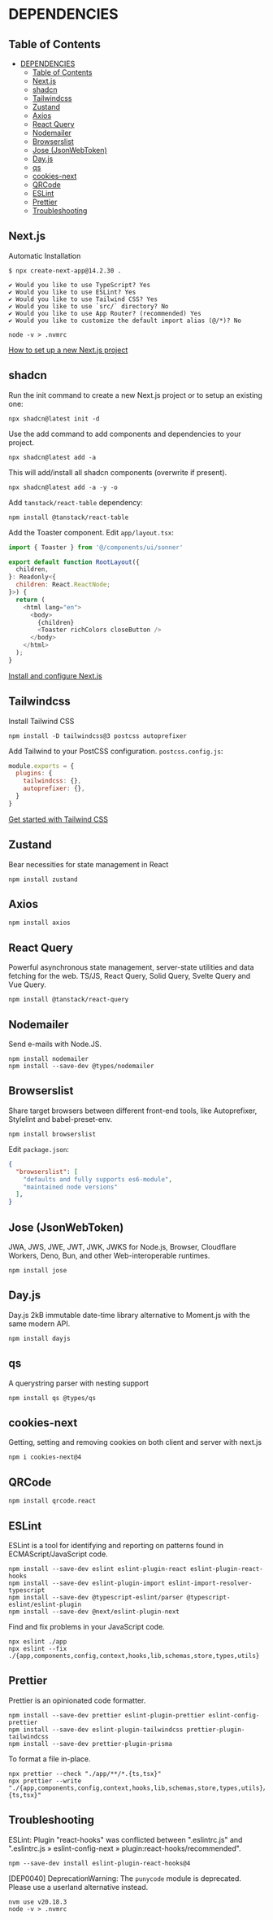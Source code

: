 # DEPENDENCIES

## Table of Contents

- [DEPENDENCIES](#dependencies)
  - [Table of Contents](#table-of-contents)
  - [Next.js](#nextjs)
  - [shadcn](#shadcn)
  - [Tailwindcss](#tailwindcss)
  - [Zustand](#zustand)
  - [Axios](#axios)
  - [React Query](#react-query)
  - [Nodemailer](#nodemailer)
  - [Browserslist](#browserslist)
  - [Jose (JsonWebToken)](#jose-jsonwebtoken)
  - [Day.js](#dayjs)
  - [qs](#qs)
  - [cookies-next](#cookies-next)
  - [QRCode](#qrcode)
  - [ESLint](#eslint)
  - [Prettier](#prettier)
  - [Troubleshooting](#troubleshooting)

## Next.js

Automatic Installation

```shell
$ npx create-next-app@14.2.30 .

✔ Would you like to use TypeScript? Yes
✔ Would you like to use ESLint? Yes
✔ Would you like to use Tailwind CSS? Yes
✔ Would you like to use `src/` directory? No
✔ Would you like to use App Router? (recommended) Yes
✔ Would you like to customize the default import alias (@/*)? No
```

```shell
node -v > .nvmrc
```

[How to set up a new Next.js project](https://nextjs.org/docs/app/getting-started/installation)

## shadcn

Run the init command to create a new Next.js project or to setup an existing one:

```shell
npx shadcn@latest init -d
```

Use the add command to add components and dependencies to your project.

```shell
npx shadcn@latest add -a
```

This will add/install all shadcn components (overwrite if present).

```shell
npx shadcn@latest add -a -y -o
```

Add `tanstack/react-table` dependency:

```shell
npm install @tanstack/react-table
```

Add the Toaster component. Edit `app/layout.tsx`:

```javascript
import { Toaster } from '@/components/ui/sonner'

export default function RootLayout({
  children,
}: Readonly<{
  children: React.ReactNode;
}>) {
  return (
    <html lang="en">
      <body>
        {children}
        <Toaster richColors closeButton />
      </body>
    </html>
  );
}
```

[Install and configure Next.js](https://ui.shadcn.com/docs/installation/next)

## Tailwindcss

Install Tailwind CSS

```shell
npm install -D tailwindcss@3 postcss autoprefixer
```

Add Tailwind to your PostCSS configuration. `postcss.config.js`:

```javascript
module.exports = {
  plugins: {
    tailwindcss: {},
    autoprefixer: {},
  }
}
```

[Get started with Tailwind CSS](https://tailwindcss.com/docs/installation/using-postcss)

## Zustand

Bear necessities for state management in React

```shell
npm install zustand
```

## Axios

```shell
npm install axios
```

## React Query

Powerful asynchronous state management, server-state utilities and data fetching for the web. TS/JS, React Query, Solid Query, Svelte Query and Vue Query.

```shell
npm install @tanstack/react-query
```

## Nodemailer

Send e-mails with Node.JS.

```shell
npm install nodemailer
npm install --save-dev @types/nodemailer
```

## Browserslist

Share target browsers between different front-end tools, like Autoprefixer, Stylelint and babel-preset-env.

```shell
npm install browserslist
```

Edit `package.json`:

```json
{
  "browserslist": [
    "defaults and fully supports es6-module",
    "maintained node versions"
  ],
}
```

## Jose (JsonWebToken)

JWA, JWS, JWE, JWT, JWK, JWKS for Node.js, Browser, Cloudflare Workers, Deno, Bun, and other Web-interoperable runtimes.

```shell
npm install jose
```

## Day.js

Day.js 2kB immutable date-time library alternative to Moment.js with the same modern API.

```shell
npm install dayjs
```

## qs

A querystring parser with nesting support

```shell
npm install qs @types/qs
```

## cookies-next

Getting, setting and removing cookies on both client and server with next.js

```shell
npm i cookies-next@4
```

## QRCode

```shell
npm install qrcode.react
```

## ESLint

ESLint is a tool for identifying and reporting on patterns found in ECMAScript/JavaScript code.

```shell
npm install --save-dev eslint eslint-plugin-react eslint-plugin-react-hooks
npm install --save-dev eslint-plugin-import eslint-import-resolver-typescript
npm install --save-dev @typescript-eslint/parser @typescript-eslint/eslint-plugin
npm install --save-dev @next/eslint-plugin-next
```

Find and fix problems in your JavaScript code.

```shell
npx eslint ./app
npx eslint --fix ./{app,components,config,context,hooks,lib,schemas,store,types,utils}
```

## Prettier

Prettier is an opinionated code formatter.

```shell
npm install --save-dev prettier eslint-plugin-prettier eslint-config-prettier
npm install --save-dev eslint-plugin-tailwindcss prettier-plugin-tailwindcss
npm install --save-dev prettier-plugin-prisma
```

To format a file in-place.

```shell
npx prettier --check "./app/**/*.{ts,tsx}"
npx prettier --write "./{app,components,config,context,hooks,lib,schemas,store,types,utils}/**/*.{ts,tsx}"
```

## Troubleshooting

ESLint: Plugin "react-hooks" was conflicted between ".eslintrc.js" and ".eslintrc.js » eslint-config-next » plugin:react-hooks/recommended".

```shell
npm --save-dev install eslint-plugin-react-hooks@4
```

[DEP0040] DeprecationWarning: The `punycode` module is deprecated. Please use a userland alternative instead.

```shell
nvm use v20.18.3
node -v > .nvmrc
```
